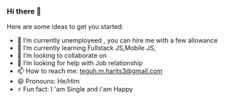 ### Hi there 👋

<!--
**haritskoding/haritskoding** is a ✨ _special_ ✨ repository because its `README.md` (this file) appears on your GitHub profile.
-->

Here are some ideas to get you started:

- 🔭 I’m currently unemployeed , you can hire me with a few allowance
- 🌱 I’m currently learning Fullstack JS,Mobile JS,
- 👯 I’m looking to collaborate on 
- 🤔 I’m looking for help with Job relationship
- 📫 How to reach me: teguh.m.harits3@gmail.com
- 😄 Pronouns: He/Him
- ⚡ Fun fact: I 'am Single and  i'am Happy

